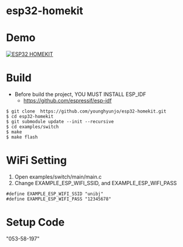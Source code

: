 # esp32-homekit

# Demo
[![ESP32 HOMEKIT](https://img.youtube.com/vi/OTBtEQNa-1E/0.jpg)](https://www.youtube.com/watch?v=OTBtEQNa-1E "ESP32 HOMEKIT")

# Build
- Before build the project, YOU MUST INSTALL ESP_IDF
  - https://github.com/espressif/esp-idf
  
```
$ git clone  https://github.com/younghyunjo/esp32-homekit.git
$ cd esp32-homekit
$ git submodule update --init --recursive
$ cd examples/switch
$ make
$ make flash
```

# WiFi Setting
1. Open examples/switch/main/main.c
2. Change EXAMPLE_ESP_WIFI_SSID, and EXAMPLE_ESP_WIFI_PASS
```
#define EXAMPLE_ESP_WIFI_SSID "unibj"  
#define EXAMPLE_ESP_WIFI_PASS "12345678"  
```

# Setup Code
"053-58-197"
